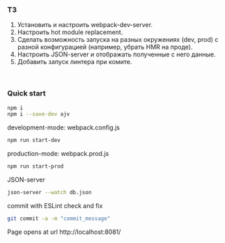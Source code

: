 

### ТЗ 

1. Установить и настроить webpack-dev-server.
2. Настроить hot module replacement.
3. Сделать возможность запуска на разных окружениях (dev, prod) c разной конфигурацией (например, убрать HMR на проде).
4. Настроить JSON-server и отображать полученные с него данные.
5. Добавить запуск линтера при комите.
<br>

### Quick start


```bash
npm i
npm i --save-dev ajv
```

development-mode: webpack.config.js
```bash
npm run start-dev
```

production-mode: webpack.prod.js
```bash
npm run start-prod
```  

JSON-server
```bash
json-server --watch db.json
```

commit with ESLint check and fix
```bash
git commit -a -m "commit_message"
```

Page opens at url http://localhost:8081/

<br>




